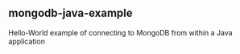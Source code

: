 ## mongodb-java-example
Hello-World example of connecting to MongoDB from within a Java application
